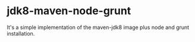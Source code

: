 # jdk8-maven-node-grunt
It's a simple implementation of the maven-jdk8 image plus node and grunt installation.
